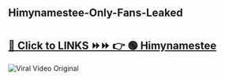 
 ## Himynamestee-Only-Fans-Leaked

# <h2><a href="https://clipsfans.com/Himynamestee&ref=git">🔗 Click to LINKS ⏩⏩ 👉 🟢 Himynamestee </a></h2>

<a href="https://clipsfans.com/Himynamestee&ref=git" rel="nofollow" data-target="animated-image.originalLink"><img src="https://i.ibb.co.com/xMMVF88/686577567.gif" alt="Viral Video Original" style="max-width: 100%; display: inline-block;" data-target="animated-image.originalImage"></a>
